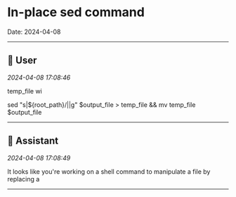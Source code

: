 # In-place sed command

Date: 2024-04-08

---

## 👤 User
*2024-04-08 17:08:46*

temp_file   wi

sed "s|${root_path}/||g" $output_file &gt; temp_file && mv temp_file $output_file

---

## 🤖 Assistant
*2024-04-08 17:08:49*

It looks like you're working on a shell command to manipulate a file by replacing a

---
